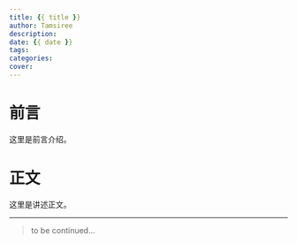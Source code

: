 ```yaml
---
title: {{ title }}
author: Tamsiree
description:
date: {{ date }}
tags:
categories:
cover:
---
```

# 前言
这里是前言介绍。

# 正文
这里是讲述正文。

---
> to be continued...
